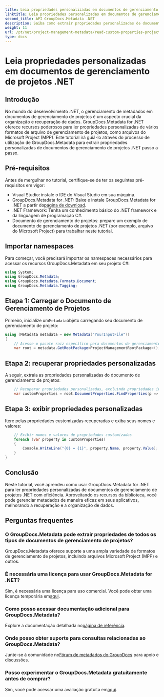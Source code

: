 ```yaml
---
title: Leia propriedades personalizadas em documentos de gerenciamento de projetos .NET
linktitle: Leia propriedades personalizadas em documentos de gerenciamento de projetos .NET
second_title: API GroupDocs.Metadata .NET
description: Saiba como extrair propriedades personalizadas de documentos de gerenciamento de projetos .NET usando GroupDocs.Metadata for .NET. Aprimore seu gerenciamento de metadados.
weight: 11
url: /pt/net/project-management-metadata/read-custom-properties-project-management-documents/
type: docs
---
```

# Leia propriedades personalizadas em documentos de gerenciamento de projetos .NET

## Introdução
No mundo do desenvolvimento .NET, o gerenciamento de metadados em documentos de gerenciamento de projetos é um aspecto crucial da organização e recuperação de dados. GroupDocs.Metadata for .NET oferece recursos poderosos para ler propriedades personalizadas de vários formatos de arquivo de gerenciamento de projetos, como arquivos do Microsoft Project (MPP). Este tutorial irá guiá-lo através do processo de utilização de GroupDocs.Metadata para extrair propriedades personalizadas de documentos de gerenciamento de projetos .NET passo a passo.
## Pré-requisitos
Antes de mergulhar no tutorial, certifique-se de ter os seguintes pré-requisitos em vigor:
- Visual Studio: instale o IDE do Visual Studio em sua máquina.
-  GroupDocs.Metadata for .NET: Baixe e instale GroupDocs.Metadata for .NET a partir do[página de download](https://releases.groupdocs.com/metadata/net/).
- .NET Framework: Tenha um conhecimento básico do .NET framework e da linguagem de programação C#.
- Documento de gerenciamento de projetos: prepare um exemplo de documento de gerenciamento de projetos .NET (por exemplo, arquivo do Microsoft Project) para trabalhar neste tutorial.

## Importar namespaces
Para começar, você precisará importar os namespaces necessários para acessar os recursos GroupDocs.Metadata em seu projeto C#:
```csharp
using System;
using GroupDocs.Metadata;
using GroupDocs.Metadata.Formats.Document;
using GroupDocs.Metadata.Tagging;
```
## Etapa 1: Carregar o Documento de Gerenciamento de Projetos
 Primeiro, inicialize um`Metadata`objeto carregando seu documento de gerenciamento de projeto:
```csharp
using (Metadata metadata = new Metadata("YourInputFile"))
{
    // Acesse o pacote raiz específico para documentos de gerenciamento de projetos
    var root = metadata.GetRootPackage<ProjectManagementRootPackage>();
```
## Etapa 2: recuperar propriedades personalizadas
A seguir, extraia as propriedades personalizadas do documento de gerenciamento de projetos:
```csharp
    // Recuperar propriedades personalizadas, excluindo propriedades integradas
    var customProperties = root.DocumentProperties.FindProperties(p => !p.Tags.Contains(Tags.Document.BuiltIn));
```
## Etapa 3: exibir propriedades personalizadas
Itere pelas propriedades customizadas recuperadas e exiba seus nomes e valores:
```csharp
    // Exibir nomes e valores de propriedades customizadas
    foreach (var property in customProperties)
    {
        Console.WriteLine("{0} = {1}", property.Name, property.Value);
    }
}
```

## Conclusão
Neste tutorial, você aprendeu como usar GroupDocs.Metadata for .NET para ler propriedades personalizadas de documentos de gerenciamento de projetos .NET com eficiência. Aproveitando os recursos da biblioteca, você pode gerenciar metadados de maneira eficaz em seus aplicativos, melhorando a recuperação e a organização de dados.

## Perguntas frequentes
### O GroupDocs.Metadata pode extrair propriedades de todos os tipos de documentos de gerenciamento de projetos?
GroupDocs.Metadata oferece suporte a uma ampla variedade de formatos de gerenciamento de projetos, incluindo arquivos Microsoft Project (MPP) e outros.
### É necessária uma licença para usar GroupDocs.Metadata for .NET?
 Sim, é necessária uma licença para uso comercial. Você pode obter uma licença temporária em[aqui](https://purchase.groupdocs.com/temporary-license/).
### Como posso acessar documentação adicional para GroupDocs.Metadata?
 Explore a documentação detalhada no[página de referência](https://tutorials.groupdocs.com/metadata/net/).
### Onde posso obter suporte para consultas relacionadas ao GroupDocs.Metadata?
 Junte-se à comunidade no[Fórum de metadados do GroupDocs](https://forum.groupdocs.com/c/metadata/14) para apoio e discussões.
### Posso experimentar o GroupDocs.Metadata gratuitamente antes de comprar?
 Sim, você pode acessar uma avaliação gratuita em[aqui](https://releases.groupdocs.com/).